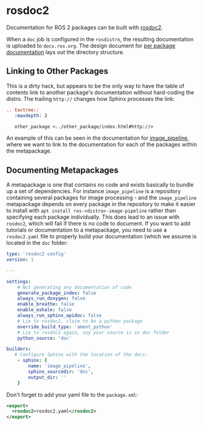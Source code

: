 # rosdoc2

Documentation for ROS 2 packages can be built with
[rosdoc2](https://github.com/ros-infrastructure/rosdoc2).

When a ``doc`` job is configured in the ``rosdistro``, the resulting
documentation is uploaded to ``docs.ros.org``.
The design document for
[per package documentation](http://design.ros2.org/articles/per_package_documentation.html)
lays out the directory structure.

## Linking to Other Packages

This is a dirty hack, but appears to be the only way to have the table of contents
link to another package's documentation without hard-coding the distro. The trailing
``http://`` changes how Sphinx processes the link:

```rst
.. toctree::
   :maxdepth: 2

   other_package <../other_package/index.html#http://>
```

An example of this can be seen in the documentation for
[image_pipeline](http://docs.ros.org/en/rolling/p/image_pipeline/), where we want
to link to the documentation for each of the packages within the metapackage.

## Documenting Metapackages

A metapackage is one that contains no code and exists basically to bundle up a set of
dependencies. For instance ``image_pipeline`` is a repository containing several packages
for image processing - and the ``image_pipeline`` metapackage depends on every package
in the repository to make it easier to install with ``apt install ros-<distro>-image-pipeline``
rather than specifying each package individually. This does lead to an issue with
``rosdoc2``, which will fail if there is no code to document. If you want to add
tutorials or documentation to a metapackage, you need to use a ``rosdoc2.yaml`` file
to properly build your documentation (which we assume is located in the ``doc``
folder:

```yaml
type: 'rosdoc2 config'
version: 1

---

settings:
    # Not generating any documentation of code
    generate_package_index: false
    always_run_doxygen: false
    enable_breathe: false
    enable_exhale: false
    always_run_sphinx_apidoc: false
    # Lie to rosdoc2, claim to be a python package
    override_build_type: 'ament_python'
    # Lie to rosdoc2 again, say your source is in doc folder
    python_source: 'doc'

builders:
   # Configure Sphinx with the location of the docs:
    - sphinx: {
        name: 'image_pipeline',
        sphinx_sourcedir: 'doc',
        output_dir: ''
    }
```

Don't forget to add your yaml file to the ``package.xml``:

```xml
<export>
  <rosdoc2>rosdoc2.yaml</rosdoc2>
</export>
```
